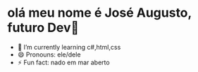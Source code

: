 # olá meu nome é José Augusto, futuro Dev👋

- 🌱 I’m currently learning c#,html,css
- 😄 Pronouns: ele/dele
- ⚡ Fun fact: nado em mar aberto

